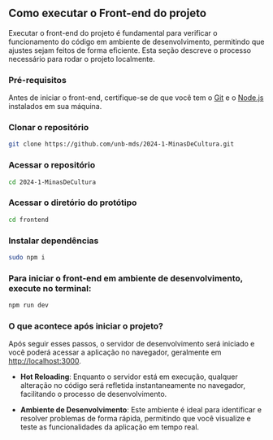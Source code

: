 ## Como executar o Front-end do projeto

Executar o front-end do projeto é fundamental para verificar o funcionamento do código em ambiente de desenvolvimento, permitindo que ajustes sejam feitos de forma eficiente. Esta seção descreve o processo necessário para rodar o projeto localmente.

### Pré-requisitos

Antes de iniciar o front-end, certifique-se de que você tem o [Git](https://git-scm.com/downloads) e o [Node.js](https://nodejs.org/en/download/) instalados em sua máquina.

### Clonar o repositório

```bash
git clone https://github.com/unb-mds/2024-1-MinasDeCultura.git
```

### Acessar o repositório

```bash
cd 2024-1-MinasDeCultura
```

### Acessar o diretório do protótipo

```bash
cd frontend
```

### Instalar dependências

```bash
sudo npm i
```

### Para iniciar o front-end em ambiente de desenvolvimento, execute no terminal:

```bash
npm run dev
```

### O que acontece após iniciar o projeto?

Após seguir esses passos, o servidor de desenvolvimento será iniciado e você poderá acessar a aplicação no navegador, geralmente em [http://localhost:3000](http://localhost:3000).

- **Hot Reloading**: Enquanto o servidor está em execução, qualquer alteração no código será refletida instantaneamente no navegador, facilitando o processo de desenvolvimento.
  
- **Ambiente de Desenvolvimento**: Este ambiente é ideal para identificar e resolver problemas de forma rápida, permitindo que você visualize e teste as funcionalidades da aplicação em tempo real.
